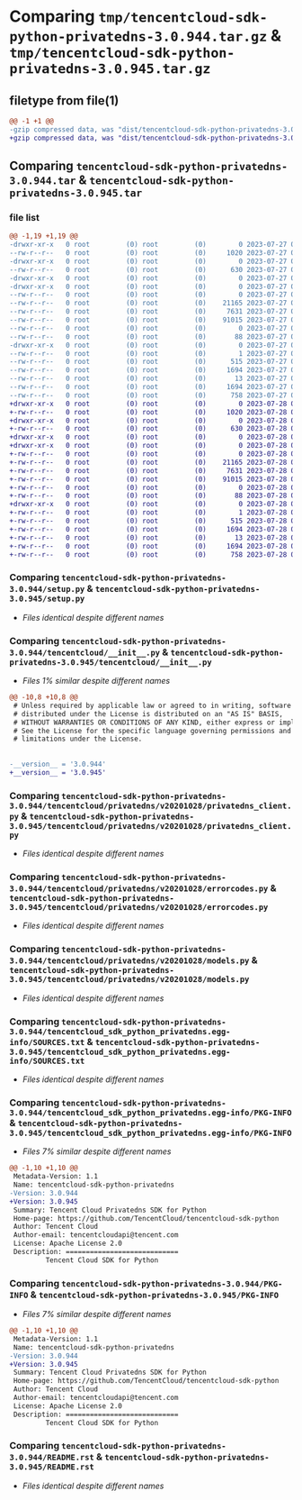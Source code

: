 # Comparing `tmp/tencentcloud-sdk-python-privatedns-3.0.944.tar.gz` & `tmp/tencentcloud-sdk-python-privatedns-3.0.945.tar.gz`

## filetype from file(1)

```diff
@@ -1 +1 @@
-gzip compressed data, was "dist/tencentcloud-sdk-python-privatedns-3.0.944.tar", last modified: Thu Jul 27 02:21:03 2023, max compression
+gzip compressed data, was "dist/tencentcloud-sdk-python-privatedns-3.0.945.tar", last modified: Fri Jul 28 00:33:26 2023, max compression
```

## Comparing `tencentcloud-sdk-python-privatedns-3.0.944.tar` & `tencentcloud-sdk-python-privatedns-3.0.945.tar`

### file list

```diff
@@ -1,19 +1,19 @@
-drwxr-xr-x   0 root         (0) root         (0)        0 2023-07-27 02:21:03.000000 tencentcloud-sdk-python-privatedns-3.0.944/
--rw-r--r--   0 root         (0) root         (0)     1020 2023-07-27 02:21:03.000000 tencentcloud-sdk-python-privatedns-3.0.944/setup.py
-drwxr-xr-x   0 root         (0) root         (0)        0 2023-07-27 02:21:03.000000 tencentcloud-sdk-python-privatedns-3.0.944/tencentcloud/
--rw-r--r--   0 root         (0) root         (0)      630 2023-07-27 02:21:03.000000 tencentcloud-sdk-python-privatedns-3.0.944/tencentcloud/__init__.py
-drwxr-xr-x   0 root         (0) root         (0)        0 2023-07-27 02:21:03.000000 tencentcloud-sdk-python-privatedns-3.0.944/tencentcloud/privatedns/
-drwxr-xr-x   0 root         (0) root         (0)        0 2023-07-27 02:21:03.000000 tencentcloud-sdk-python-privatedns-3.0.944/tencentcloud/privatedns/v20201028/
--rw-r--r--   0 root         (0) root         (0)        0 2023-07-27 02:21:03.000000 tencentcloud-sdk-python-privatedns-3.0.944/tencentcloud/privatedns/v20201028/__init__.py
--rw-r--r--   0 root         (0) root         (0)    21165 2023-07-27 02:21:03.000000 tencentcloud-sdk-python-privatedns-3.0.944/tencentcloud/privatedns/v20201028/privatedns_client.py
--rw-r--r--   0 root         (0) root         (0)     7631 2023-07-27 02:21:03.000000 tencentcloud-sdk-python-privatedns-3.0.944/tencentcloud/privatedns/v20201028/errorcodes.py
--rw-r--r--   0 root         (0) root         (0)    91015 2023-07-27 02:21:03.000000 tencentcloud-sdk-python-privatedns-3.0.944/tencentcloud/privatedns/v20201028/models.py
--rw-r--r--   0 root         (0) root         (0)        0 2023-07-27 02:21:03.000000 tencentcloud-sdk-python-privatedns-3.0.944/tencentcloud/privatedns/__init__.py
--rw-r--r--   0 root         (0) root         (0)       88 2023-07-27 02:21:03.000000 tencentcloud-sdk-python-privatedns-3.0.944/setup.cfg
-drwxr-xr-x   0 root         (0) root         (0)        0 2023-07-27 02:21:03.000000 tencentcloud-sdk-python-privatedns-3.0.944/tencentcloud_sdk_python_privatedns.egg-info/
--rw-r--r--   0 root         (0) root         (0)        1 2023-07-27 02:21:03.000000 tencentcloud-sdk-python-privatedns-3.0.944/tencentcloud_sdk_python_privatedns.egg-info/dependency_links.txt
--rw-r--r--   0 root         (0) root         (0)      515 2023-07-27 02:21:03.000000 tencentcloud-sdk-python-privatedns-3.0.944/tencentcloud_sdk_python_privatedns.egg-info/SOURCES.txt
--rw-r--r--   0 root         (0) root         (0)     1694 2023-07-27 02:21:03.000000 tencentcloud-sdk-python-privatedns-3.0.944/tencentcloud_sdk_python_privatedns.egg-info/PKG-INFO
--rw-r--r--   0 root         (0) root         (0)       13 2023-07-27 02:21:03.000000 tencentcloud-sdk-python-privatedns-3.0.944/tencentcloud_sdk_python_privatedns.egg-info/top_level.txt
--rw-r--r--   0 root         (0) root         (0)     1694 2023-07-27 02:21:03.000000 tencentcloud-sdk-python-privatedns-3.0.944/PKG-INFO
--rw-r--r--   0 root         (0) root         (0)      758 2023-07-27 02:21:03.000000 tencentcloud-sdk-python-privatedns-3.0.944/README.rst
+drwxr-xr-x   0 root         (0) root         (0)        0 2023-07-28 00:33:26.000000 tencentcloud-sdk-python-privatedns-3.0.945/
+-rw-r--r--   0 root         (0) root         (0)     1020 2023-07-28 00:33:26.000000 tencentcloud-sdk-python-privatedns-3.0.945/setup.py
+drwxr-xr-x   0 root         (0) root         (0)        0 2023-07-28 00:33:26.000000 tencentcloud-sdk-python-privatedns-3.0.945/tencentcloud/
+-rw-r--r--   0 root         (0) root         (0)      630 2023-07-28 00:33:26.000000 tencentcloud-sdk-python-privatedns-3.0.945/tencentcloud/__init__.py
+drwxr-xr-x   0 root         (0) root         (0)        0 2023-07-28 00:33:26.000000 tencentcloud-sdk-python-privatedns-3.0.945/tencentcloud/privatedns/
+drwxr-xr-x   0 root         (0) root         (0)        0 2023-07-28 00:33:26.000000 tencentcloud-sdk-python-privatedns-3.0.945/tencentcloud/privatedns/v20201028/
+-rw-r--r--   0 root         (0) root         (0)        0 2023-07-28 00:33:26.000000 tencentcloud-sdk-python-privatedns-3.0.945/tencentcloud/privatedns/v20201028/__init__.py
+-rw-r--r--   0 root         (0) root         (0)    21165 2023-07-28 00:33:26.000000 tencentcloud-sdk-python-privatedns-3.0.945/tencentcloud/privatedns/v20201028/privatedns_client.py
+-rw-r--r--   0 root         (0) root         (0)     7631 2023-07-28 00:33:26.000000 tencentcloud-sdk-python-privatedns-3.0.945/tencentcloud/privatedns/v20201028/errorcodes.py
+-rw-r--r--   0 root         (0) root         (0)    91015 2023-07-28 00:33:26.000000 tencentcloud-sdk-python-privatedns-3.0.945/tencentcloud/privatedns/v20201028/models.py
+-rw-r--r--   0 root         (0) root         (0)        0 2023-07-28 00:33:26.000000 tencentcloud-sdk-python-privatedns-3.0.945/tencentcloud/privatedns/__init__.py
+-rw-r--r--   0 root         (0) root         (0)       88 2023-07-28 00:33:26.000000 tencentcloud-sdk-python-privatedns-3.0.945/setup.cfg
+drwxr-xr-x   0 root         (0) root         (0)        0 2023-07-28 00:33:26.000000 tencentcloud-sdk-python-privatedns-3.0.945/tencentcloud_sdk_python_privatedns.egg-info/
+-rw-r--r--   0 root         (0) root         (0)        1 2023-07-28 00:33:26.000000 tencentcloud-sdk-python-privatedns-3.0.945/tencentcloud_sdk_python_privatedns.egg-info/dependency_links.txt
+-rw-r--r--   0 root         (0) root         (0)      515 2023-07-28 00:33:26.000000 tencentcloud-sdk-python-privatedns-3.0.945/tencentcloud_sdk_python_privatedns.egg-info/SOURCES.txt
+-rw-r--r--   0 root         (0) root         (0)     1694 2023-07-28 00:33:26.000000 tencentcloud-sdk-python-privatedns-3.0.945/tencentcloud_sdk_python_privatedns.egg-info/PKG-INFO
+-rw-r--r--   0 root         (0) root         (0)       13 2023-07-28 00:33:26.000000 tencentcloud-sdk-python-privatedns-3.0.945/tencentcloud_sdk_python_privatedns.egg-info/top_level.txt
+-rw-r--r--   0 root         (0) root         (0)     1694 2023-07-28 00:33:26.000000 tencentcloud-sdk-python-privatedns-3.0.945/PKG-INFO
+-rw-r--r--   0 root         (0) root         (0)      758 2023-07-28 00:33:26.000000 tencentcloud-sdk-python-privatedns-3.0.945/README.rst
```

### Comparing `tencentcloud-sdk-python-privatedns-3.0.944/setup.py` & `tencentcloud-sdk-python-privatedns-3.0.945/setup.py`

 * *Files identical despite different names*

### Comparing `tencentcloud-sdk-python-privatedns-3.0.944/tencentcloud/__init__.py` & `tencentcloud-sdk-python-privatedns-3.0.945/tencentcloud/__init__.py`

 * *Files 1% similar despite different names*

```diff
@@ -10,8 +10,8 @@
 # Unless required by applicable law or agreed to in writing, software
 # distributed under the License is distributed on an "AS IS" BASIS,
 # WITHOUT WARRANTIES OR CONDITIONS OF ANY KIND, either express or implied.
 # See the License for the specific language governing permissions and
 # limitations under the License.
 
 
-__version__ = '3.0.944'
+__version__ = '3.0.945'
```

### Comparing `tencentcloud-sdk-python-privatedns-3.0.944/tencentcloud/privatedns/v20201028/privatedns_client.py` & `tencentcloud-sdk-python-privatedns-3.0.945/tencentcloud/privatedns/v20201028/privatedns_client.py`

 * *Files identical despite different names*

### Comparing `tencentcloud-sdk-python-privatedns-3.0.944/tencentcloud/privatedns/v20201028/errorcodes.py` & `tencentcloud-sdk-python-privatedns-3.0.945/tencentcloud/privatedns/v20201028/errorcodes.py`

 * *Files identical despite different names*

### Comparing `tencentcloud-sdk-python-privatedns-3.0.944/tencentcloud/privatedns/v20201028/models.py` & `tencentcloud-sdk-python-privatedns-3.0.945/tencentcloud/privatedns/v20201028/models.py`

 * *Files identical despite different names*

### Comparing `tencentcloud-sdk-python-privatedns-3.0.944/tencentcloud_sdk_python_privatedns.egg-info/SOURCES.txt` & `tencentcloud-sdk-python-privatedns-3.0.945/tencentcloud_sdk_python_privatedns.egg-info/SOURCES.txt`

 * *Files identical despite different names*

### Comparing `tencentcloud-sdk-python-privatedns-3.0.944/tencentcloud_sdk_python_privatedns.egg-info/PKG-INFO` & `tencentcloud-sdk-python-privatedns-3.0.945/tencentcloud_sdk_python_privatedns.egg-info/PKG-INFO`

 * *Files 7% similar despite different names*

```diff
@@ -1,10 +1,10 @@
 Metadata-Version: 1.1
 Name: tencentcloud-sdk-python-privatedns
-Version: 3.0.944
+Version: 3.0.945
 Summary: Tencent Cloud Privatedns SDK for Python
 Home-page: https://github.com/TencentCloud/tencentcloud-sdk-python
 Author: Tencent Cloud
 Author-email: tencentcloudapi@tencent.com
 License: Apache License 2.0
 Description: ============================
         Tencent Cloud SDK for Python
```

### Comparing `tencentcloud-sdk-python-privatedns-3.0.944/PKG-INFO` & `tencentcloud-sdk-python-privatedns-3.0.945/PKG-INFO`

 * *Files 7% similar despite different names*

```diff
@@ -1,10 +1,10 @@
 Metadata-Version: 1.1
 Name: tencentcloud-sdk-python-privatedns
-Version: 3.0.944
+Version: 3.0.945
 Summary: Tencent Cloud Privatedns SDK for Python
 Home-page: https://github.com/TencentCloud/tencentcloud-sdk-python
 Author: Tencent Cloud
 Author-email: tencentcloudapi@tencent.com
 License: Apache License 2.0
 Description: ============================
         Tencent Cloud SDK for Python
```

### Comparing `tencentcloud-sdk-python-privatedns-3.0.944/README.rst` & `tencentcloud-sdk-python-privatedns-3.0.945/README.rst`

 * *Files identical despite different names*

